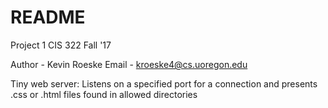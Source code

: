 # README #

Project 1
CIS 322 Fall '17

Author - Kevin Roeske
Email  - kroeske4@cs.uoregon.edu

Tiny web server: Listens on a specified port for a connection and presents .css or .html files found in allowed directories 
